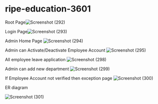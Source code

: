 # ripe-education-3601

Root Page![Screenshot (292)](https://user-images.githubusercontent.com/69399810/213988671-72125f80-f238-41c8-8b73-7f176a9ad615.png)

Login Page![Screenshot (293)](https://user-images.githubusercontent.com/69399810/213988748-3c250245-300c-4011-9e22-18f8cbec701a.png)

Admin Home Page ![Screenshot (294)](https://user-images.githubusercontent.com/69399810/213988932-a6cbef9c-a678-470b-9423-9e04c7c55c06.png)

Admin can Activate/Deactivate Employee Account ![Screenshot (295)](https://user-images.githubusercontent.com/69399810/213989007-cd42cdd9-bcd9-495d-bc57-74289f70e83f.png)

All employee leave application
![Screenshot (298)](https://user-images.githubusercontent.com/69399810/213989151-cb84dfc8-c81f-4415-80d7-b93846c1c8f8.png)

Admin can add new department 
![Screenshot (299)](https://user-images.githubusercontent.com/69399810/213989217-e8f4901a-94d4-43bd-9541-3db885c6184e.png)

If Employee Account not verified then exception page 
![Screenshot (300)](https://user-images.githubusercontent.com/69399810/213989295-ec349b88-c846-41e3-a172-da8a497ed302.png)

ER diagram 



![Screenshot (301)](https://user-images.githubusercontent.com/69399810/214001738-aa369761-c36f-425b-ad5e-46808de64b4e.png)
